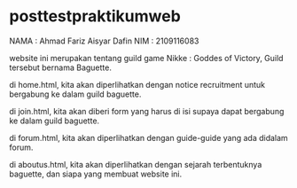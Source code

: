 # posttestpraktikumweb

NAMA : Ahmad Fariz Aisyar Dafin
NIM : 2109116083

website ini merupakan tentang guild game Nikke : Goddes of Victory, Guild tersebut bernama Baguette.

di home.html, kita akan diperlihatkan dengan notice recruitment untuk bergabung ke dalam guild baguette.

di join.html, kita akan diberi form yang harus di isi supaya dapat bergabung ke dalam guild baguette.

di forum.html, kita akan diperlihatkan dengan guide-guide yang ada didalam forum.

di aboutus.html, kita akan diperlihatkan dengan sejarah terbentuknya baguette, dan siapa yang membuat website ini.
